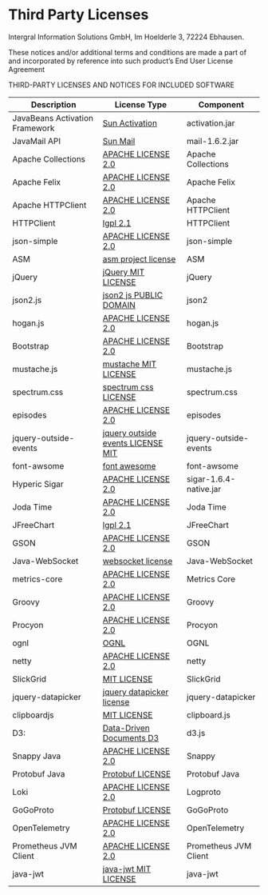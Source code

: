 # Third Party Licenses

Intergral Information Solutions GmbH, Im Hoelderle 3, 72224 Ebhausen.

These notices and/or additional terms and conditions are made a part of and incorporated by reference into such product’s End User License Agreement

THIRD-PARTY LICENSES AND NOTICES FOR INCLUDED SOFTWARE

| Description                    | License Type                                                                 | Component              |
|--------------------------------|------------------------------------------------------------------------------|------------------------|
| JavaBeans Activation Framework | [Sun Activation](/tpl/sun-activation/)                                       | activation.jar         |
| JavaMail API                   | [Sun Mail](/tpl/sun-mail/)                                                   | mail-1.6.2.jar         |
| Apache Collections             | [APACHE LICENSE 2.0](/tpl/APACHE_LICENSE-2.0/)                               | Apache Collections     |
| Apache Felix                   | [APACHE LICENSE 2.0](/tpl/APACHE_LICENSE-2.0/)                               | Apache Felix           |
| Apache HTTPClient              | [APACHE LICENSE 2.0](/tpl/APACHE_LICENSE-2.0/)                               | Apache HTTPClient      |
| HTTPClient                     | [lgpl 2.1](/tpl/lgpl-2.1/)                                                   | HTTPClient             |
| json-simple                    | [APACHE LICENSE 2.0](/tpl/APACHE_LICENSE-2.0/)                               | json-simple            |
| ASM                            | [asm project license](/tpl/asm-project-license/)                             | ASM                    |
| jQuery                         | [jQuery MIT LICENSE](/tpl/jquery-MIT-LICENSE/)                               | jQuery                 |
| json2.js                       | [json2 js PUBLIC DOMAIN](/tpl/json2-js-PUBLIC-DOMAIN/)                       | json2                  |
| hogan.js                       | [APACHE LICENSE 2.0](/tpl/APACHE_LICENSE-2.0/)                               | hogan.js               |
| Bootstrap                      | [APACHE LICENSE 2.0](/tpl/APACHE_LICENSE-2.0/)                               | Bootstrap              |
| mustache.js                    | [mustache MIT LICENSE](/tpl/mustache-MIT-LICENSE/)                           | mustache.js            |
| spectrum.css                   | [spectrum css LICENSE](/tpl/spectrum-css-LICENSE/)                           | spectrum.css           |
| episodes                       | [APACHE LICENSE 2.0](/tpl/APACHE_LICENSE-2.0/)                               | episodes               |
| jquery-outside-events          | [jquery outside events LICENSE MIT](/tpl/jquery-outside-events-LICENSE-MIT/) | jquery-outside-events  | 
| font-awsome                    | [font awesome](/tpl/font-awesome/)                                           | font-awsome            |
| Hyperic Sigar                  | [APACHE LICENSE 2.0](/tpl/APACHE_LICENSE-2.0/)                               | sigar-1.6.4-native.jar |
| Joda Time                      | [APACHE LICENSE 2.0](/tpl/APACHE_LICENSE-2.0/)                               | Joda Time              |
| JFreeChart                     | [lgpl 2.1](/tpl/lgpl-2.1/)                                                   | JFreeChart             |
| GSON                           | [APACHE LICENSE 2.0](/tpl/APACHE_LICENSE-2.0/)                               | GSON                   |
| Java-WebSocket                 | [websocket license](/tpl/websocket-license/)                                 | Java-WebSocket         |
| metrics-core                   | [APACHE LICENSE 2.0](/tpl/APACHE_LICENSE-2.0/)                               | Metrics Core           |
| Groovy                         | [APACHE LICENSE 2.0](/tpl/APACHE_LICENSE-2.0/)                               | Groovy                 |
| Procyon                        | [APACHE LICENSE 2.0](/tpl/APACHE_LICENSE-2.0/)                               | Procyon                |
| ognl                           | [OGNL](/tpl/ognl/)                                                           | OGNL                   |
| netty                          | [APACHE LICENSE 2.0](/tpl/APACHE_LICENSE-2.0/)                               | netty                  |
| SlickGrid                      | [MIT LICENSE](/tpl/MIT-LICENSE/)                                             | SlickGrid              |
| jquery-datapicker              | [jquery datapicker license](/tpl/jquery-datapicker-license/)                 | jquery-datapicker      |
| clipboardjs                    | [MIT LICENSE](/tpl/MIT-LICENSE/)                                             | clipboard.js           |
| D3:                            | [Data-Driven Documents D3](/tpl/d3/)                                         | d3.js                  |
| Snappy Java                    | [APACHE LICENSE 2.0](/tpl/APACHE_LICENSE-2.0/)                               | Snappy                 |
| Protobuf Java                  | [Protobuf LICENSE](/tpl/protobuf_license/)                                   | Protobuf Java          |
| Loki                           | [APACHE LICENSE 2.0](/tpl/APACHE_LICENSE-2.0/)                               | Logproto               |
| GoGoProto                      | [Protobuf LICENSE](/tpl/gogoprotoLICENSE/)                                   | GoGoProto              |
| OpenTelemetry                  | [APACHE LICENSE 2.0](/tpl/APACHE_LICENSE-2.0/)                               | OpenTelemetry          |
| Prometheus JVM Client          | [APACHE LICENSE 2.0](/tpl/APACHE_LICENSE-2.0/)                               | Prometheus JVM Client  |
| java-jwt                       | [java-jwt MIT LICENSE](/tpl/java-jwt-MIT-LICENSE/)                           | java-jwt               |
